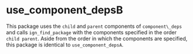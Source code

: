 # use\_component\_depsB

This package uses the `child` and `parent` components of `component\_deps`
and calls `ign_find_package` with the components specified
in the order `child parent`.
Aside from the order in which the components are specified,
this package is identical to `use_component_depsA`.
